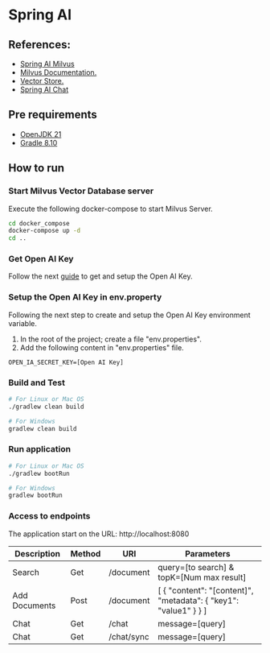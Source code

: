 # Spring AI

## References:

- [Spring AI Milvus](https://docs.spring.io/spring-ai/reference/api/vectordbs/milvus.html)
- [Milvus Documentation.](https://milvus.io/)
- [Vector Store.](https://zilliz.com/blog/spring-ai-and-milvus-using-milvus-as-spring-ai-vector-store)
- [Spring AI Chat](https://docs.spring.io/spring-ai/reference/api/chat/openai-chat.html)

## Pre requirements

- [OpenJDK 21](https://adoptium.net/es/temurin/releases/)
- [Gradle 8.10](https://gradle.org/releases/)


## How to run

### Start Milvus Vector Database server

Execute the following docker-compose to start Milvus Server.

```sh
cd docker_compose
docker-compose up -d
cd ..
```

### Get Open AI Key

Follow the next [guide](https://www.splendidfinancing.com/blog/how-to-get-an-openai-api-key-for-chatgpt) to get and setup the Open AI Key.

### Setup the Open AI Key in env.property

Following the next step to create and setup the Open AI Key environment variable.

1. In the root of the project; create a file "env.properties".
1. Add the following content in "env.properties" file.

```properties
OPEN_IA_SECRET_KEY=[Open AI Key]
```

### Build and Test

```sh
# For Linux or Mac OS
./gradlew clean build

# For Windows
gradlew clean build
```

### Run application

```sh
# For Linux or Mac OS
./gradlew bootRun

# For Windows
gradlew bootRun
```

### Access to endpoints

The application start on the URL: http://localhost:8080

| Description   | Method | URI        | Parameters                                                       |
|---------------|--------|------------|------------------------------------------------------------------|
| Search        | Get    | /document  | query=[to search] & topK=[Num max result]                        | 
| Add Documents | Post   | /document  | [ { "content": "[content]", "metadata": { "key1": "value1" } } ] |
| Chat          | Get    | /chat      | message=[query]                                                  |
| Chat          | Get    | /chat/sync | message=[query]                                                  |